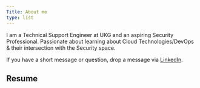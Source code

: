 ```yaml
---
Title: About me
type: list
---
```



I am a Technical Support Engineer at UKG and an aspiring Security Professional. Passionate about learning about Cloud Technologies/DevOps & their intersection with the Security space.

If you have a short message or question, drop a message via [LinkedIn](https://www.linkedin.com/in/anvay-buch/).

## Resume

